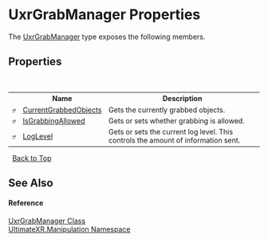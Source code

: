 # UxrGrabManager Properties
 

The <a href="T_UltimateXR_Manipulation_UxrGrabManager">UxrGrabManager</a> type exposes the following members.


## Properties
&nbsp;<table><tr><th></th><th>Name</th><th>Description</th></tr><tr><td>![Public property](media/pubproperty.gif "Public property")</td><td><a href="P_UltimateXR_Manipulation_UxrGrabManager_CurrentGrabbedObjects">CurrentGrabbedObjects</a></td><td>
Gets the currently grabbed objects.</td></tr><tr><td>![Public property](media/pubproperty.gif "Public property")</td><td><a href="P_UltimateXR_Manipulation_UxrGrabManager_IsGrabbingAllowed">IsGrabbingAllowed</a></td><td>
Gets or sets whether grabbing is allowed.</td></tr><tr><td>![Public property](media/pubproperty.gif "Public property")</td><td><a href="P_UltimateXR_Manipulation_UxrGrabManager_LogLevel">LogLevel</a></td><td>
Gets or sets the current log level. This controls the amount of information sent.</td></tr></table>&nbsp;
<a href="#uxrgrabmanager-properties">Back to Top</a>

## See Also


#### Reference
<a href="T_UltimateXR_Manipulation_UxrGrabManager">UxrGrabManager Class</a><br /><a href="N_UltimateXR_Manipulation">UltimateXR.Manipulation Namespace</a><br />
